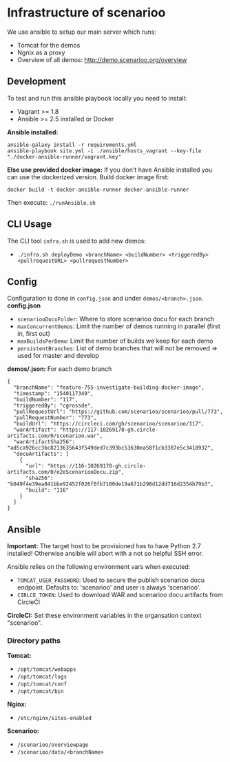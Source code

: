 # Infrastructure of scenarioo

We use ansible to setup our main server which runs:
- Tomcat for the demos
- Ngnix as a proxy
- Overview of all demos: http://demo.scenarioo.org/overview

## Development

To test and run this ansible playbook locally you need to install:
- Vagrant >= 1.8
- Ansible >= 2.5 installed or Docker

**Ansible installed:** 
```
ansible-galaxy install -r requirements.yml
ansible-playbook site.yml -i ./ansible/hosts_vagrant --key-file "./docker-ansible-runner/vagrant.key"
```

**Else use provided docker image:**
If you don't have Ansible installed you can use the dockerized version. Build docker image first:
```
docker build -t docker-ansible-runner docker-ansible-runner
```

Then execute: `./runAnsible.sh`

## CLI Usage

The CLI tool `infra.sh` is used to add new demos:
 - `./infra.sh deployDemo <branchName> <buildNumber> <triggeredBy> <pullrequestURL> <pullrequestNumber>`
    
## Config
Configuration is done in `config.json` and under `demos/<branch>.json`.
**config.json**
- `scenariooDocuFolder`: Where to store scenarioo docu for each branch
- `maxConcurrentDemos`: Limit the number of demos running in parallel (first in, first out)
- `maxBuildsPerDemo`: Limit the number of builds we keep for each demo
- `persistentBranches`: List of demo branches that will not be removed => used for master and develop

**demos/<branch>.json:** For each demo branch
```
{
  "branchName": "feature-755-investigate-building-docker-image",
  "timestamp": "1540117349",
  "buildNumber": "117",
  "triggeredBy": "cgrossde",
  "pullRequestUrl": "https://github.com/scenarioo/scenarioo/pull/773",
  "pullRequestNumber": "773",
  "buildUrl": "https://circleci.com/gh/scenarioo/scenarioo/117",
  "warArtifact": "https://117-10269178-gh.circle-artifacts.com/0/scenarioo.war",
  "warArtifactSha256": "ad5ca926cc3bc8213635643f549ded7c393bc53630ea58f1cb3387e5c3418932",
  "docuArtifacts": [
    {
      "url": "https://116-10269178-gh.circle-artifacts.com/0/e2eScenariooDocu.zip",
      "sha256": "b049f4e39ea841bbe92452f026f0fb7100de19a671b298d12dd716d2354b79b3",
      "build": "116"
    }
  ]
}
```


## Ansible
**Important:** The target host to be provisioned has to have Python 2.7 installed! Otherwise ansible will abort with a not so helpful SSH error.

Ansible relies on the following environment vars when executed:
- `TOMCAT_USER_PASSWORD`: Used to secure the publish scenarioo docu endpoint. Defaults to: 'scenarioo' and user is always 'scenarioo'.
- `CIRLCE_TOKEN`: Used to download WAR and scenarioo docu artifacts from CircleCI

**CircleCI:** Set these environment variables in the organsation context "scenarioo". 

### Directory paths
**Tomcat:**
- `/opt/tomcat/webapps` 
- `/opt/tomcat/logs` 
- `/opt/tomcat/conf` 
- `/opt/tomcat/bin`

**Nginx:**
- `/etc/nginx/sites-enabled` 

**Scenarioo:**
- `/scenarioo/overviewpage`
- `/scenarioo/data/<branchName>`